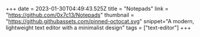 +++
date = 2023-01-30T04:49:43.525Z
title = "Notepads"
link = "https://github.com/0x7c13/Notepads"
thumbnail = "https://github.githubassets.com/pinned-octocat.svg"
snippet="A modern, lightweight text editor with a minimalist design"
tags = ["text-editor"]
+++
